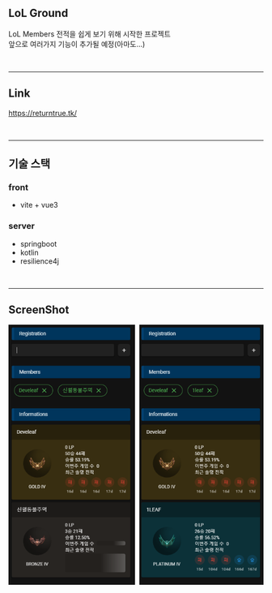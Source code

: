 ## LoL Ground
LoL Members 전적을 쉽게 보기 위해 시작한 프로젝트  
앞으로 여러가지 기능이 추가될 예정(아마도...)

<br/>

---
## Link
<a href="https://returntrue.tk/" target="_blank">https://returntrue.tk/</a>

<br/>

---
## 기술 스택
### front
* vite + vue3
### server
* springboot
* kotlin
* resilience4j

<br/>

---
## ScreenShot
![](./docs/images/screen01.PNG)
